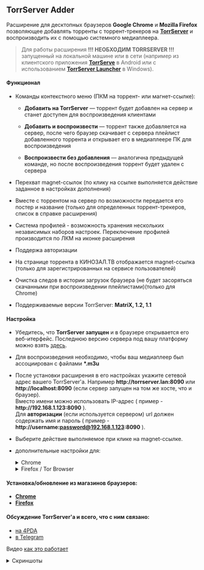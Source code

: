 ## TorrServer Adder  
Расширение для десктопных браузеров **Google Chrome** и **Mozilla Firefox** позволяющее добавлять торренты с торрент-трекеров на [**TorrServer**](https://github.com/YouROK/TorrServer) и воспроизводить их с помощью системного медиаплеера.
> Для работы расширения **!!! НЕОБХОДИМ TORRSERVER !!!** запущенный на локальной машине или в сети (например из клиентского приложения [**TorrServe**](https://github.com/YouROK/TorrServe) в Android или с использованием [**TorrServer Launcher**](https://github.com/Noperkot/TSL) в Windows).  

#### Функционал
- Команды контекстного меню (ПКМ на торрент- или магнет-ссылке):  
  - **Добавить на TorrServer** — торрент будет добавлен на сервер и станет доступен для воспроизведения клиентами  

  - **Добавить и воспроизвести** — торрент также добавляется на сервер, после чего браузер скачивает с сервера плейлист добавленного торрента и открывает его в медиаплеере ПК для воспроизведения  

  - **Воспроизвести без добавления** — аналогична предыдущей команде, но после воспроизведения торрент будет удален с сервера   

- Перехват magnet-ссылок (по клику на ссылке выполняется действие заданное в настройках дополнения)  
- Вместе с торрентом на сервер по возможности передается его постер и название (только для определенных торрент-трекеров, список в справке расширения)  
- Система профилей - возможность хранения нескольких независимых наборов настроек. Переключение профилей производится по ЛКМ на иконке расширения  
- Поддержа авторизации  
- На странице торрента в КИНОЗАЛ.ТВ отображается magnet-ссылка (только для зарегистрированных на сервисе пользователей)  
- Очистка следов в истории загрузок браузера (не будет засоряться скачанными при воспроизведении плейлистами)(только для Chrome)  
- Поддерживаемые версии TorrServer: **MatriX, 1.2, 1.1**  

#### Настройка  
-   Убедитесь, что **TorrServer запущен** и в браузере открывается его веб-итерфейс. Последнюю версию сервера под вашу платформу можно взять  [здесь](https://github.com/YouROK/TorrServer/releases/latest).  
-   Для воспроизведения необходимо, чтобы ваш медиаплеер был ассоциирован с файлами **\*.m3u**  
-   После установки расширения в его настройках укажите сетевой адрес вашего TorrServer'а. Например  **http:<area>//torrserver.lan:8090**  или  **http:<area>//localhost:8090**  (если сервер запущен на том же хосте, что и браузер).  
    Вместо имени можно использовать IP-адрес ( пример -  **http:<area>//192.168.1.123:8090**  ).  
    Для **авторизации** (если используется сервером) url должен содержать имя и пароль ( пример -  **http:<area>//username:password@192.168.1.123:8090**  ).  
-   Выберите действие выполняемое при клике на magnet-ссылке.  

-  дополнительные настройки для:

	<details><summary>Chrome</summary>
	
	- Флаг очистки списка загрузок устанавливать  **только после того, как вы убедитесь, что при воспроизведении плеер подхватывает плейлист без запроса браузера**  (при включенной опции будет невозможно выполнить следующий пункт)
	
	- Чтобы при воспроизведении браузер каждый раз не запрашивал подтверждение на открытие файла плейлиста после первой загрузки(воспроизведения) необходимо в списке закачек браузера из контекстного меню (ПКМ на скачанном  **.m3u**  файле) выбрать пункт  **"Всегда открывать файлы этого типа"**  (местонахождение этой опции может варьироваться в зависимости от версии браузера)
	
	</details>

	<details><summary>Firefox / Tor Browser</summary>

	-   Чтобы при воспроизведении браузер каждый раз не запрашивал подтверждение на открытие файла плейлиста **необходимо установить дополнение [InlineDisposition Reloaded](https://addons.mozilla.org/firefox/addon/inlinedisposition-reloaded/)**. Первые пару раз браузер все же может запросить подтверждение — согласиться. Или спросить в каком приложении открыть файл — выбрать ваш медиаплеер.
	
		<details><summary>только для Tor Browser</summary>
	
		-   В качестве адреса TorrServer необходимо указывать **IP-адрес**.
		
		-   Нужно отключить прокси для торрсервера (иначе браузер будет пытаться подключиться к серверу через tor). В браузере перейти на страницу **about:config** (вставить в адресную строку), в строке поиска ввести **network.proxy.no_proxies_on** -> задать IP-адрес вашего TorrServer (**x.x.x.x** для адреса в сети или **127.0.0.1** если сервер работает на том же хосте, что и браузер). После этой операции в браузере должен стать доступен веб-интерфейс сервера (**http:<area>//x.x.x.x:8090**)
		
		</details>
		
	</details>

#### Установка/обновление из магазинов браузеров:
-   [**Chrome**](https://chrome.google.com/webstore/detail/torrserver-adder/ihphookhabmjbgccflngglmidjloeefg)  
-   [**Firefox**](https://addons.mozilla.org/firefox/addon/torrserver-adder)

#### Обсуждение TorrServer'а и всего, что с ним связано:

-   [на 4PDA](https://4pda.to/forum/index.php?showtopic=889960)
-   [в Telegram](https://t.me/TorrServe)

Видео [как это работает](https://www.youtube.com/watch?v=7e5mwleqxvM)

<details><summary>Скриншоты</summary>  

***
![](/screenshots/screen1.jpg?raw=true)  
***
![](/screenshots/screen2.jpg?raw=true)  
***
![](/screenshots/screen3.png?raw=true)  
***
</details>
